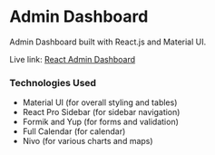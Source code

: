 # Admin Dashboard

Admin Dashboard built with React.js and Material UI.

Live link:
[React Admin Dashboard](https://rinajabu.github.io/admin-dashboard/)

### Technologies Used

-   Material UI (for overall styling and tables)
-   React Pro Sidebar (for sidebar navigation)
-   Formik and Yup (for forms and validation)
-   Full Calendar (for calendar)
-   Nivo (for various charts and maps)
